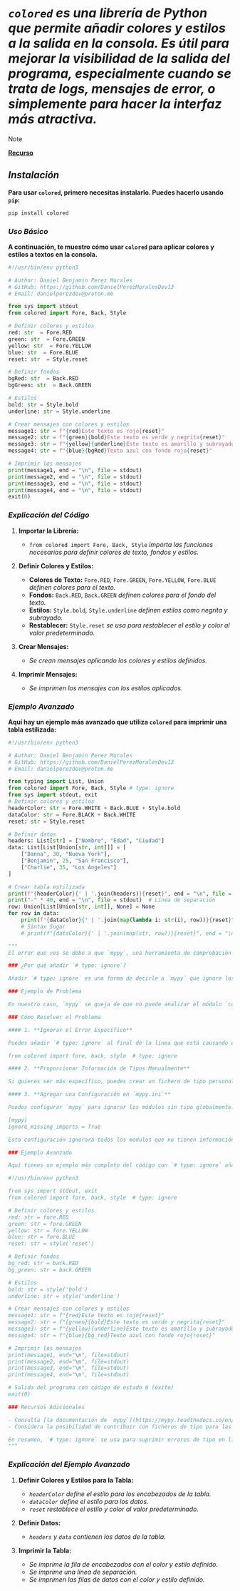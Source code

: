 <!-- Author: Daniel Benjamin Perez Morales -->
<!-- GitHub: https://github.com/DanielPerezMoralesDev13 -->
<!-- Email: danielperezdev@proton.me -->

# ***`colored` es una librería de Python que permite añadir colores y estilos a la salida en la consola. Es útil para mejorar la visibilidad de la salida del programa, especialmente cuando se trata de logs, mensajes de error, o simplemente para hacer la interfaz más atractiva.***

> [!NOTE]
> **[Recurso](https://dslackw.gitlab.io/colored/user_guide/user_guide/ "https://dslackw.gitlab.io/colored/user_guide/user_guide/")**

## ***Instalación***

**Para usar `colored`, primero necesitas instalarlo. Puedes hacerlo usando `pip`:**

```bash
pip install colored
```

### ***Uso Básico***

**A continuación, te muestro cómo usar `colored` para aplicar colores y estilos a textos en la consola.**

```python
#!/usr/bin/env python3

# Author: Daniel Benjamin Perez Morales
# GitHub: https://github.com/DanielPerezMoralesDev13
# Email: danielperezdev@proton.me

from sys import stdout
from colored import Fore, Back, Style

# Definir colores y estilos
red: str  = Fore.RED
green: str  = Fore.GREEN
yellow: str  = Fore.YELLOW
blue: str  = Fore.BLUE
reset: str  = Style.reset

# Definir fondos
bgRed: str  = Back.RED
bgGreen: str  = Back.GREEN

# Estilos
bold: str = Style.bold
underline: str = Style.underline

# Crear mensajes con colores y estilos
message1: str = f"{red}Este texto es rojo{reset}"
message2: str = f"{green}{bold}Este texto es verde y negrita{reset}"
message3: str = f"{yellow}{underline}Este texto es amarillo y subrayado{reset}"
message4: str = f"{blue}{bgRed}Texto azul con fondo rojo{reset}"

# Imprimir los mensajes
print(message1, end = "\n", file = stdout)
print(message2, end = "\n", file = stdout)
print(message3, end = "\n", file = stdout)
print(message4, end = "\n", file = stdout)
exit(0)
```

### ***Explicación del Código***

1. **Importar la Librería:**
   - `from colored import Fore, Back, Style` *importa las funciones necesarias para definir colores de texto, fondos y estilos.*

2. **Definir Colores y Estilos:**
   - **Colores de Texto:** `Fore.RED`, `Fore.GREEN`, `Fore.YELLOW`, `Fore.BLUE` *definen colores para el texto.*
   - **Fondos:** `Back.RED`, `Back.GREEN` *definen colores para el fondo del texto.*
   - **Estilos:** `Style.bold`, `Style.underline` *definen estilos como negrita y subrayado.*
   - **Restablecer:** `Style.reset` *se usa para restablecer el estilo y color al valor predeterminado.*

3. **Crear Mensajes:**
   - *Se crean mensajes aplicando los colores y estilos definidos.*

4. **Imprimir Mensajes:**
   - *Se imprimen los mensajes con los estilos aplicados.*

### ***Ejemplo Avanzado***

**Aquí hay un ejemplo más avanzado que utiliza `colored` para imprimir una tabla estilizada:**

```python
#!/usr/bin/env python3

# Author: Daniel Benjamin Perez Morales
# GitHub: https://github.com/DanielPerezMoralesDev13
# Email: danielperezdev@proton.me

from typing import List, Union
from colored import Fore, Back, Style # type: ignore
from sys import stdout, exit
# Definir colores y estilos
headerColor: str = Fore.WHITE + Back.BLUE + Style.bold
dataColor: str = Fore.BLACK + Back.WHITE
reset: str = Style.reset

# Definir datos
headers: List[str] = ["Nombre", "Edad", "Ciudad"]
data: List[List[Union[str, int]]] = [
    ["Danna", 30, "Nueva York"],
    ["Benjamin", 25, "San Francisco"],
    ["Charlie", 35, "Los Ángeles"]
]

# Crear tabla estilizada
print(f"{headerColor}{' | '.join(headers)}{reset}", end = "\n", file = stdout)
print("-" * 40, end = "\n", file = stdout)  # Línea de separación
row: Union[List[Union[str, int]], None] = None
for row in data:
    print(f"{dataColor}{' | '.join(map(lambda i: str(i), row))}{reset}", end = "\n", file = stdout)
    # Sintax Sugar
    # print(f"{dataColor}{' | '.join(map(str, row))}{reset}", end = "\n", file = stdout)

"""
El error que ves se debe a que `mypy`, una herramienta de comprobación de tipos para Python, no puede encontrar información de tipos para el módulo `colored`. Cuando `mypy` analiza tu código, busca ficheros de tipo (`.pyi`) o marcadores (`py.typed`) que proporcionen información sobre los tipos en módulos externos. Si no puede encontrar estos ficheros o marcadores, emite un error como el que estás viendo.

### ¿Por qué añadir `# type: ignore`?

Añadir `# type: ignore` es una forma de decirle a `mypy` que ignore los errores de tipo en una línea específica de código. Esto es útil cuando sabes que el código es correcto y no deseas que `mypy` muestre errores sobre módulos que no tienen información de tipos disponible.

### Ejemplo de Problema

En nuestro caso, `mypy` se queja de que no puede analizar el módulo `colored` porque falta información de tipos. Esto es común con algunas bibliotecas que no proporcionan sus propios ficheros de tipo ni tienen una compatibilidad completa con `mypy`.

### Cómo Resolver el Problema

#### 1. **Ignorar el Error Específico**

Puedes añadir `# type: ignore` al final de la línea que está causando el error. Esto le dice a `mypy` que ignore los errores de tipo en esa línea.

from colored import fore, back, style  # type: ignore

#### 2. **Proporcionar Información de Tipos Manualmente**

Si quieres ser más específico, puedes crear un fichero de tipo personalizado para proporcionar información sobre los tipos de la biblioteca. Este es un enfoque más avanzado y generalmente se utiliza si el fichero de tipo existente no cubre todos los casos necesarios.

#### 3. **Agregar una Configuración en `mypy.ini`**

Puedes configurar `mypy` para ignorar los módulos sin tipo globalmente. Esto se hace en el fichero de configuración `mypy.ini`:

[mypy]
ignore_missing_imports = True

Esta configuración ignorará todos los módulos que no tienen información de tipos, lo cual puede ser útil si trabajas con muchos módulos de este tipo.

### Ejemplo Avanzado

Aquí tienes un ejemplo más completo del código con `# type: ignore` añadido:

#!/usr/bin/env python3

from sys import stdout, exit
from colored import fore, back, style  # type: ignore

# Definir colores y estilos
red: str = fore.RED
green: str = fore.GREEN
yellow: str = fore.YELLOW
blue: str = fore.BLUE
reset: str = style('reset')

# Definir fondos
bg_red: str = back.RED
bg_green: str = back.GREEN

# Estilos
bold: str = style('bold')
underline: str = style('underline')

# Crear mensajes con colores y estilos
message1: str = f"{red}Este texto es rojo{reset}"
message2: str = f"{green}{bold}Este texto es verde y negrita{reset}"
message3: str = f"{yellow}{underline}Este texto es amarillo y subrayado{reset}"
message4: str = f"{blue}{bg_red}Texto azul con fondo rojo{reset}"

# Imprimir los mensajes
print(message1, end="\n", file=stdout)
print(message2, end="\n", file=stdout)
print(message3, end="\n", file=stdout)
print(message4, end="\n", file=stdout)

# Salida del programa con código de estado 0 (éxito)
exit(0)

### Recursos Adicionales

- Consulta [la documentación de `mypy`](https://mypy.readthedocs.io/en/stable/running_mypy.html#missing-imports) para obtener más detalles sobre cómo manejar módulos sin información de tipos.
- Considera la posibilidad de contribuir con ficheros de tipo para las bibliotecas que utilizas, si es posible.

En resumen, `# type: ignore` se usa para suprimir errores de tipo en líneas específicas donde `mypy` no puede encontrar la información de tipos necesaria. Es una solución rápida cuando se trabaja con bibliotecas que no están totalmente compatibles con las herramientas de verificación de tipos.
"""
```

### ***Explicación del Ejemplo Avanzado***

1. **Definir Colores y Estilos para la Tabla:**
   - *`headerColor` define el estilo para los encabezados de la tabla.*
   - *`dataColor` define el estilo para los datos.*
   - *`reset` restablece el estilo y color al valor predeterminado.*

2. **Definir Datos:**
   - *`headers` y `data` contienen los datos de la tabla.*

3. **Imprimir la Tabla:**
   - *Se imprime la fila de encabezados con el color y estilo definido.*
   - *Se imprime una línea de separación.*
   - *Se imprimen las filas de datos con el color y estilo definido.*
